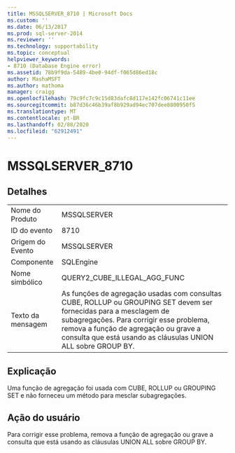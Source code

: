 ```yaml
---
title: MSSQLSERVER_8710 | Microsoft Docs
ms.custom: ''
ms.date: 06/13/2017
ms.prod: sql-server-2014
ms.reviewer: ''
ms.technology: supportability
ms.topic: conceptual
helpviewer_keywords:
- 8710 (Database Engine error)
ms.assetid: 78b9f9da-5489-4be0-94df-f065d86ed18c
author: MashaMSFT
ms.author: mathoma
manager: craigg
ms.openlocfilehash: 79c9fc7c9c15d83dafc8d117e142fc06741c11ee
ms.sourcegitcommit: b87d36c46b39af8b929ad94ec707dee8800950f5
ms.translationtype: MT
ms.contentlocale: pt-BR
ms.lasthandoff: 02/08/2020
ms.locfileid: "62912491"
---
```

# <a name="mssqlserver_8710"></a>MSSQLSERVER_8710
    
## <a name="details"></a>Detalhes  
  
|||  
|-|-|  
|Nome do Produto|MSSQLSERVER|  
|ID do evento|8710|  
|Origem do Evento|MSSQLSERVER|  
|Componente|SQLEngine|  
|Nome simbólico|QUERY2_CUBE_ILLEGAL_AGG_FUNC|  
|Texto da mensagem|As funções de agregação usadas com consultas CUBE, ROLLUP ou GROUPING SET devem ser fornecidas para a mesclagem de subagregações. Para corrigir esse problema, remova a função de agregação ou grave a consulta que está usando as cláusulas UNION ALL sobre GROUP BY.|  
  
## <a name="explanation"></a>Explicação  
 Uma função de agregação foi usada com CUBE, ROLLUP ou GROUPING SET e não forneceu um método para mesclar subagregações.  
  
## <a name="user-action"></a>Ação do usuário  
 Para corrigir esse problema, remova a função de agregação ou grave a consulta que está usando as cláusulas UNION ALL sobre GROUP BY.  
  
  
